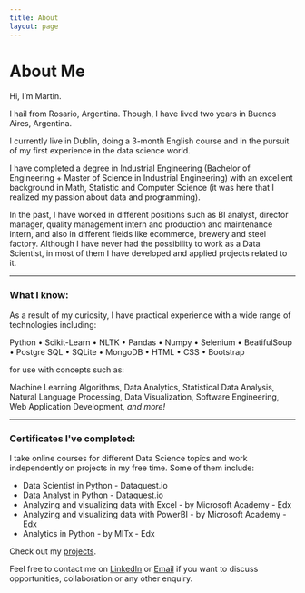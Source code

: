 ```yaml
---
title: About
layout: page
---
```


<h1>About Me</h1>

Hi, I’m Martin.

I hail from Rosario, Argentina. Though, I have lived two years in Buenos Aires, Argentina.

I currently live in Dublin, doing a 3-month English course and in the pursuit of my first experience in the data science world.

I have completed a degree in Industrial Engineering (Bachelor of Engineering + Master of Science in Industrial Engineering) with an excellent background in Math, Statistic and Computer Science (it was here that I realized my passion about data and programming).

In the past, I have worked in different positions such as BI analyst, director manager, quality management intern and production and maintenance intern, and also in different fields like ecommerce, brewery and steel factory. Although I have never had the possibility to work as a Data Scientist, in most of them I have developed and applied projects related to it.

<hr>

### What I know:

As a result of my curiosity, I have practical experience with a wide range of technologies including:

Python • Scikit-Learn • NLTK • Pandas • Numpy • Selenium • BeatifulSoup • Postgre SQL • SQLite • MongoDB • HTML • CSS • Bootstrap

for use with concepts such as:

Machine Learning Algorithms, Data Analytics, Statistical Data Analysis, Natural Language Processing, Data Visualization, Software Engineering, Web Application Development, <em>and more!</em>

<hr>

### Certificates I've completed:

I take online courses for different Data Science topics and work independently on projects in my free time. Some of them include:

* Data Scientist in Python - Dataquest.io
* Data Analyst in Python - Dataquest.io
* Analyzing and visualizing data with Excel - by Microsoft Academy - Edx
* Analyzing and visualizing data with PowerBI - by Microsoft Academy - Edx
* Analytics in Python - by MITx - Edx


Check out my [projects](/projects).

Feel free to contact me on [LinkedIn](https://www.linkedin.com/in/pederneramarting) or <a href="mailto:pederneramarting@gmail.com">Email</a> if you want to discuss opportunities, collaboration or any other enquiry. 
